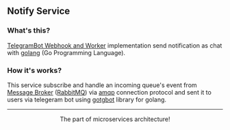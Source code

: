 ## Notify Service

### What's this?
[TelegramBot Webhook and Worker](https://core.telegram.org/bots) implementation send notification as chat with [golang](https://golang.org/) (Go Programming Language).

### How it's works?

This service subscribe and handle an incoming queue's event from [Message Broker](https://medium.com/@acep.abdurohman90/mengapa-menggunakan-message-broker-c17453cb225e)
([RabbitMQ](https://www.rabbitmq.com/)) via [amqp](https://www.amqp.org/) connection protocol and sent it to users via
telegeram bot using [gotgbot](https://github.com/PaulSonOfLars/gotgbot) library for golang.

<hr>
<p align="center">
The part of microservices architecture!
</p>